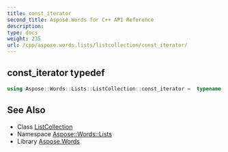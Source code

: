 ```yaml
---
title: const_iterator
second_title: Aspose.Words for C++ API Reference
description: 
type: docs
weight: 235
url: /cpp/aspose.words.lists/listcollection/const_iterator/
---
```

## const_iterator typedef




```cpp
using Aspose::Words::Lists::ListCollection::const_iterator =  typename iterator_holder_type::const_iterator
```

## See Also

* Class [ListCollection](../)
* Namespace [Aspose::Words::Lists](../../)
* Library [Aspose.Words](../../../)
